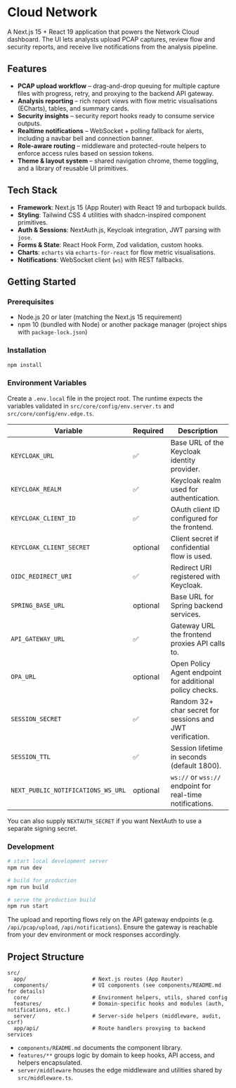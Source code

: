 # Cloud Network

A Next.js 15 + React 19 application that powers the Network Cloud dashboard. The UI lets analysts upload PCAP captures, review flow and security reports, and receive live notifications from the analysis pipeline.

## Features

- **PCAP upload workflow** – drag-and-drop queuing for multiple capture files with progress, retry, and proxying to the backend API gateway.
- **Analysis reporting** – rich report views with flow metric visualisations (ECharts), tables, and summary cards.
- **Security insights** – security report hooks ready to consume service outputs.
- **Realtime notifications** – WebSocket + polling fallback for alerts, including a navbar bell and connection banner.
- **Role-aware routing** – middleware and protected-route helpers to enforce access rules based on session tokens.
- **Theme & layout system** – shared navigation chrome, theme toggling, and a library of reusable UI primitives.

## Tech Stack

- **Framework**: Next.js 15 (App Router) with React 19 and turbopack builds.
- **Styling**: Tailwind CSS 4 utilities with shadcn-inspired component primitives.
- **Auth & Sessions**: NextAuth.js, Keycloak integration, JWT parsing with `jose`.
- **Forms & State**: React Hook Form, Zod validation, custom hooks.
- **Charts**: `echarts` via `echarts-for-react` for flow metric visualisations.
- **Notifications**: WebSocket client (`ws`) with REST fallbacks.
## Getting Started

### Prerequisites

- Node.js 20 or later (matching the Next.js 15 requirement)
- npm 10 (bundled with Node) or another package manager (project ships with `package-lock.json`)

### Installation

```bash
npm install
```

### Environment Variables

Create a `.env.local` file in the project root. The runtime expects the variables validated in `src/core/config/env.server.ts` and `src/core/config/env.edge.ts`.

| Variable | Required | Description |
| --- | --- | --- |
| `KEYCLOAK_URL` | ✅ | Base URL of the Keycloak identity provider. |
| `KEYCLOAK_REALM` | ✅ | Keycloak realm used for authentication. |
| `KEYCLOAK_CLIENT_ID` | ✅ | OAuth client ID configured for the frontend. |
| `KEYCLOAK_CLIENT_SECRET` | optional | Client secret if confidential flow is used. |
| `OIDC_REDIRECT_URI` | ✅ | Redirect URI registered with Keycloak. |
| `SPRING_BASE_URL` | optional | Base URL for Spring backend services. |
| `API_GATEWAY_URL` | ✅ | Gateway URL the frontend proxies API calls to. |
| `OPA_URL` | optional | Open Policy Agent endpoint for additional policy checks. |
| `SESSION_SECRET` | ✅ | Random 32+ char secret for sessions and JWT verification. |
| `SESSION_TTL` | ✅ | Session lifetime in seconds (default 1800). |
| `NEXT_PUBLIC_NOTIFICATIONS_WS_URL` | optional | `ws://` or `wss://` endpoint for real-time notifications. |

You can also supply `NEXTAUTH_SECRET` if you want NextAuth to use a separate signing secret.

### Development

```bash
# start local development server
npm run dev

# build for production
npm run build

# serve the production build
npm run start
```

The upload and reporting flows rely on the API gateway endpoints (e.g. `/api/pcap/upload`, `/api/notifications`). Ensure the gateway is reachable from your dev environment or mock responses accordingly.

## Project Structure

```
src/
  app/                     # Next.js routes (App Router)
  components/              # UI components (see components/README.md for details)
  core/                    # Environment helpers, utils, shared config
  features/                # Domain-specific hooks and modules (auth, notifications, etc.)
  server/                  # Server-side helpers (middleware, audit, csrf)
  app/api/                 # Route handlers proxying to backend services
```

- `components/README.md` documents the component library.
- `features/**` groups logic by domain to keep hooks, API access, and helpers encapsulated.
- `server/middleware` houses the edge middleware and utilities shared by `src/middleware.ts`.

